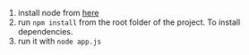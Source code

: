 1. install node from [here](https://nodejs.org/)
2. run `npm install` from the root folder of the project. To install dependencies.
3. run it with `node app.js`